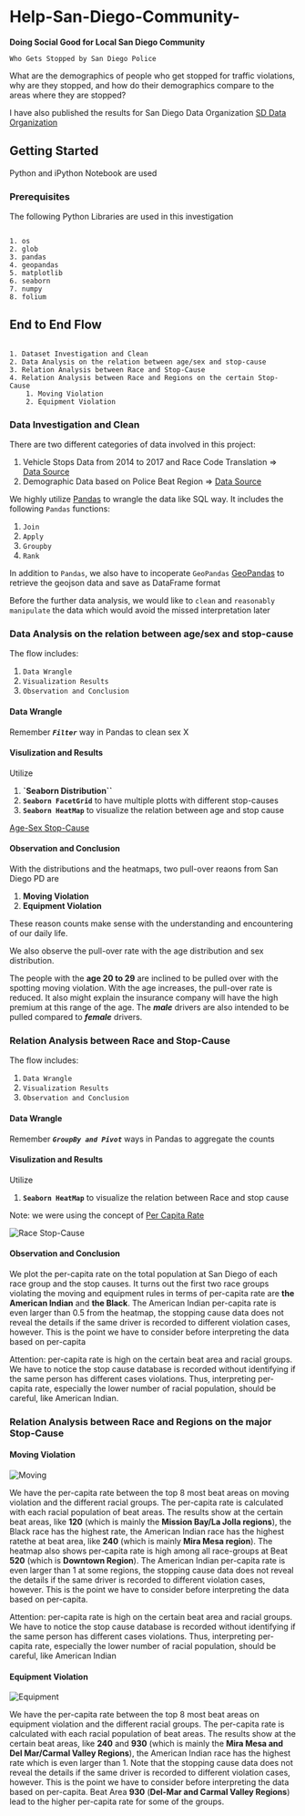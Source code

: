 # Help-San-Diego-Community-

**Doing Social Good for Local San Diego Community**

`Who Gets Stopped by San Diego Police`

What are the demographics of people who get stopped for traffic violations, why are they stopped, and how do their demographics compare to the areas where they are stopped?

I have also published the results for San Diego Data Organization [SD Data Organization](https://www.sandiegodata.org/question/who-gets-stopped-by-san-diego-police/)

## Getting Started

Python and iPython Notebook are used 

### Prerequisites

The following Python Libraries are used in this investigation

```

1. os
2. glob
3. pandas
4. geopandas
5. matplotlib
6. seaborn
7. numpy
8. folium

```

## End to End Flow

```

1. Dataset Investigation and Clean
2. Data Analysis on the relation between age/sex and stop-cause
3. Relation Analysis between Race and Stop-Cause
4. Relation Analysis between Race and Regions on the certain Stop-Cause
    1. Moving Violation
    2. Equipment Violation

```

### Data Investigation and Clean

There are two different categories of data involved in this project:
1. Vehicle Stops Data from 2014 to 2017 and Race Code Translation => [Data Source](https://data.sandiego.gov/datasets/police-vehicle-stops/)
2. Demographic Data based on Police Beat Region => [Data Source](https://data.sandiegodata.org/dataset/sandiego-gov-police_regions)

We highly utilize [Pandas](https://pandas.pydata.org/) to wrangle the data like SQL way. It includes the following `Pandas` functions: 
1. `Join`
2. `Apply`
3. `Groupby`
4. `Rank`

In addition to `Pandas`, we also have to incoperate `GeoPandas` [GeoPandas](http://geopandas.org/) to retrieve the geojson data and save as DataFrame format

Before the further data analysis, we would like to `clean` and `reasonably manipulate` the data which would avoid the missed interpretation later 

### Data Analysis on the relation between age/sex and stop-cause

The flow includes:
1. `Data Wrangle`
2. `Visualization Results`
3. `Observation and Conclusion`

#### Data Wrangle

Remember ***`Filter`*** way in Pandas to clean sex X

#### Visulization and Results

Utilize 
1. **`Seaborn Distribution``**
2. **`Seaborn FacetGrid`** to have multiple plotts with different stop-causes
3. **`Seaborn HeatMap`** to visualize the relation between age and stop cause

[Age-Sex Stop-Cause](https://github.com/MacYeh/Help-San-Diego-Community-/blob/master/police_pull_over/figure/age_stop_cause.png)

#### Observation and Conclusion

With the distributions and the heatmaps, two pull-over reaons from San Diego PD are 

1. **Moving Violation**
2. **Equipment Violation**

These reason counts make sense with the understanding and encountering of our daily life.

We also observe the pull-over rate with the age distribution and sex distribution.

The people with the **age 20 to 29** are inclined to be pulled over with the spotting moving violation. With the age increases, the pull-over rate is reduced. It also might explain the insurance company will have the high premium at this range of the age. The ***male*** drivers are also intended to be pulled compared to ***female*** drivers. 

### Relation Analysis between Race and Stop-Cause

The flow includes:
1. `Data Wrangle`
2. `Visualization Results`
3. `Observation and Conclusion`

#### Data Wrangle

Remember ***`GroupBy and Pivot`*** ways in Pandas to aggregate the counts

#### Visulization and Results

Utilize 
1. **`Seaborn HeatMap`** to visualize the relation between Race and stop cause

Note: we were using the concept of [Per Capita Rate](https://www.robertniles.com/stats/percap.shtml)

![Race Stop-Cause](https://github.com/MacYeh/Help-San-Diego-Community-/blob/master/police_pull_over/figure/race_stop_cause_per_capita.png)

#### Observation and Conclusion

We plot the per-capita rate on the total population at San Diego of each race group and the stop causes. It turns out the first two race groups violating the moving and equipment rules in terms of per-capita rate are **the American Indian** and **the Black**. The American Indian per-capita rate is even larger than 0.5 from the heatmap, the stopping cause data does not reveal the details if the same driver is recorded to different violation cases, however. This is the point we have to consider before interpreting the data based on per-capita

Attention: per-capita rate is high on the certain beat area and racial groups. We have to notice the stop cause database is recorded without identifying if the same person has different cases violations.
Thus, interpreting per-capita rate, especially the lower number of racial population, should be careful, like American Indian.

### Relation Analysis between Race and Regions on the major Stop-Cause

#### Moving Violation

![Moving](https://github.com/MacYeh/Help-San-Diego-Community-/blob/master/police_pull_over/figure/service_area_race_moving_per_capita.png)

We have the per-capita rate between the top 8 most beat areas on moving violation and the different racial groups. The per-capita rate is calculated with each racial population of beat areas. The results show at the certain beat areas, like **120** (which is mainly the **Mission Bay/La Jolla regions**), the Black race has the highest rate, the American Indian race has the highest ratethe at beat area, like **240** (which is mainly **Mira Mesa region**). The heatmap also shows per-capita rate is high among all race-groups at Beat **520** (which is **Downtown Region**). The American Indian per-capita rate is even larger than 1 at some regions, the stopping cause data does not reveal the details if the same driver is recorded to different violation cases, however. This is the point we have to consider before interpreting the data based on per-capita.

Attention: per-capita rate is high on the certain beat area and racial groups. We have to notice the stop cause database is recorded without identifying if the same person has different cases violations.
Thus, interpreting per-capita rate, especially the lower number of racial population, should be careful, like American Indian

#### Equipment Violation

![Equipment](https://github.com/MacYeh/Help-San-Diego-Community-/blob/master/police_pull_over/figure/service_area_race_equipment_per_capita.png)

We have the per-capita rate between the top 8 most beat areas on equipment violation and the different racial groups. The per-capita rate is calculated with each racial population of beat areas. The results show at the certain beat areas, like **240** and **930** (which is mainly the **Mira Mesa and Del Mar/Carmal Valley Regions**), the American Indian race has the highest rate which is even larger than 1. Note that the stopping cause data does not reveal the details if the same driver is recorded to different violation cases, however. This is the point we have to consider before interpreting the data based on per-capita. Beat Area **930** (**Del-Mar and Carmal Valley Regions**) lead to the higher per-capita rate for some of the groups.


